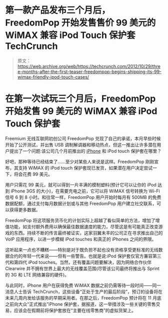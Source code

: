 # 第一款产品发布三个月后，FreedomPop 开始发售售价 99 美元的 WiMAX 兼容 iPod Touch 保护套 TechCrunch

> 原文：<https://web.archive.org/web/https://techcrunch.com/2012/10/29/three-months-after-the-first-teaser-freedompop-begins-shipping-its-99-wimax-friendly-ipod-touch-cases/>

# 在第一次试玩三个月后，FreedomPop 开始发售 99 美元的 WiMAX 兼容 iPod Touch 保护套

Freemium 无线互联网初创公司 FreedomPop 兑现了自己的承诺，本月早些时候开始了公开测试，并出售 USB 调制解调器和移动热点，但这一推出让许多潜在用户提出了一个问题:该公司几个月前推出的 [iPhone](https://web.archive.org/web/20221210082930/https://beta.techcrunch.com/2012/03/20/freedompops-new-iphone-case-promises-free-wireless-data-for-all/) 和 iPod touch 保护套在哪里？

好吧，那种等待已经结束了……至少对某些人来说是这样。FreedomPop 刚刚宣布，其支持 WiMAX 的 iPod touch 保护套现已发货，如果潜在用户决定尝试一下，将会花费 99 美元。

用户只需花 99 美元，就可以得到一片丰满的模制塑料(预计它可以让你的 iPod 达到 iPhone 3GS 的大小)，在需要充电之前，它可以将 WiMAX 信号转换为 Wi-Fi 信号 6 到 8 小时。和往常一样，FreedomPop 用户开始时每月有 500MB 的免费数据配额，通过支付每月数据计划或与其他 FreedomPop 用户建立社交联系，可以获得更多数据。

FreedomPop 将这项服务货币化的计划实际上超越了看似简单的方法，增加了增值功能，如支付额外费用以确保最佳数据速度的能力，尽管这是有可能真正改变游戏的东西。持续不断的传言最终被证实，这家羽翼未丰的公司正在寻求推出自己的 VoIP 应用程序，以进一步模糊 iPod touches 和真正的 iPhones 之间的界限。

这听起来一点也不糟糕——特别是对于既负担不起也没有资格享受更标准的无线数据合约的年轻一代来说——但有一些警告。也就是说:iPod 保护套仅官方兼容第三代和第四代 iPod touches。当然，还有覆盖问题要解决，因为网络合作伙伴 Clearwire 并不拥有世界上最大的无线覆盖范围(尽管该公司最终将推出与 Sprint 的 3G 和 LTE 网络兼容的硬件)。

与此同时，iPhone 用户在获得免费 WiMAX 数据之前仍需等待一段时间——同一消息人士告诉 TechCrunch，这些设备“正处于生产的最后阶段”，预订的设备将在未来几周内发给该服务的早期采用者。在那之后，FreedomPop 预计将在 11 月底之前向大众“正式推出”iPhone 保护套，据报道，这一举措涉及一些关键的零售交易，应该会在假期前将保护套放在“主要在线零售商”的虚拟货架上。